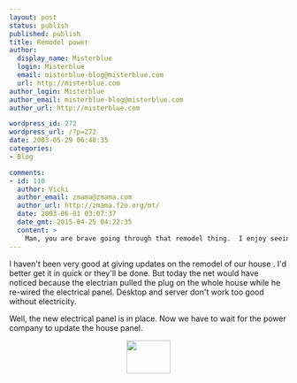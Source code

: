 ```yaml
---
layout: post
status: publish
published: publish
title: Remodel power
author:
  display_name: Misterblue
  login: Misterblue
  email: misterblue-blog@misterblue.com
  url: http://misterblue.com
author_login: Misterblue
author_email: misterblue-blog@misterblue.com
author_url: http://misterblue.com

wordpress_id: 272
wordpress_url: /?p=272
date: 2003-05-29 06:48:35
categories:
- Blog

comments:
- id: 110
  author: Vicki
  author_email: zmama@zmama.com
  author_url: http://zmama.f2o.org/mt/
  date: 2003-06-01 03:07:37
  date_gmt: 2015-04-25 04:22:35
  content: >
    Man, you are brave going through that remodel thing.  I enjoy seeing progress pics.  Brings back fond (:snort:) memories.
---
```

<p>
I haven't been very good at giving updates on the
remodel of our house
.
I'd better get it in quick or they'll be done.
But today the net would have noticed because the electrian
pulled the plug on the whole house while he re-wired the
electrical panel.  Desktop and server don't work too good
without electricity.
</p>
<p>
Well, the new electrical panel is in place.  Now we have to
wait for the power company to update the house panel.
</p>
<center>
<a href="http://pics.misterblue.com/onepic/200303-Remodel/Construction/w640/h480/IMG_1083.jpg"
      target="onepic">
    <img src="http://pics.misterblue.com/200303-Remodel/Construction/80/60/IMG_1083.jpg"
            height="60" width="80" alt=""/>
</a>
</center>

